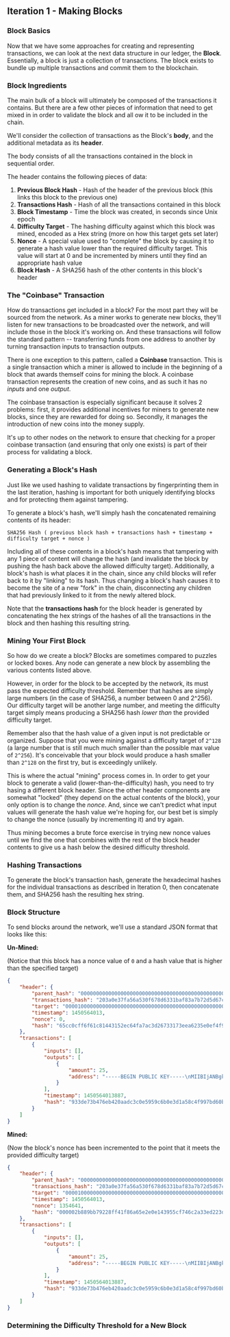 ## Iteration 1 - Making Blocks

### Block Basics

Now that we have some approaches for creating and representing
transactions, we can look at the next data structure in our
ledger, the **Block**. Essentially, a block is just a collection of transactions.
The block exists to bundle up multiple transactions and commit them to
the blockchain.

### Block Ingredients

The main bulk of a block will ultimately be composed
of the transactions it contains. But there are a few other
pieces of information that need to get mixed in in order to
validate the block and all ow it to be included in the chain.

We'll consider the collection of transactions as the Block's **body**,
and the additional metadata as its **header**.

The body consists of all the transactions contained in the block
in sequential order.

The header contains the following pieces of data:

1. **Previous Block Hash** - Hash of the header of the previous block (this links this block
to the previous one)
2. **Transactions Hash** - Hash of all the transactions contained in this block
3. **Block Timestamp** - Time the block was created, in seconds since Unix epoch
4. **Difficulty Target** - The hashing difficulty against which this block was mined, encoded as a Hex string (more
on how this target gets set later)
5. **Nonce** - A special value used to "complete" the block by causing it to generate a hash
value lower than the required difficulty target. This value will start at 0 and be incremented
by miners until they find an appropriate hash value
6. **Block Hash** - A SHA256 hash of the other contents in this block's header

### The "Coinbase" Transaction

How do transactions get included in a block? For the most part they will be sourced
from the network. As a miner works to generate new blocks, they'll listen for
new transactions to be broadcasted over the network, and will include those
in the block it's working on. And these transactions will follow the standard
pattern -- transferring funds from one address to another by turning transaction
inputs to transaction outputs.

There is one exception to this pattern, called a **Coinbase** transaction.
This is a single transaction which a miner is allowed to include in the beginning
of a block that awards themself coins for mining the block. A coinbase
transaction represents the creation of new coins, and as such it has no *inputs*
and one *output*.

The coinbase transaction is especially significant because it solves 2
problems: first, it provides additional incentives for miners to generate
new blocks, since they are rewarded for doing so. Secondly, it manages the
introduction of new coins into the money supply.

It's up to other nodes on the network to ensure that checking for a proper
coinbase transaction (and ensuring that only one exists) is part of their
process for validating a block.

### Generating a Block's Hash

Just like we used hashing to validate transactions by fingerprinting them in
the last iteration, hashing is important for both uniquely identifying blocks
and for protecting them against tampering.

To generate a block's hash, we'll simply hash the concatenated
remaining contents of its header:

```
SHA256 Hash ( previous block hash + transactions hash + timestamp + difficulty target + nonce )
```

Including all of these contents in a block's hash means that tampering with any
1 piece of content will change the hash (and invalidate the block by pushing the hash
back above the allowed difficulty target). Additionally, a block's hash is what places
it in the chain, since any child blocks will refer back to it by "linking" to its
hash. Thus changing a block's hash causes it to become the site of a new "fork"
in the chain, disconnecting any children that had previously linked to it from the
newly altered block.

Note that the **transactions hash** for the block header is generated by concatenating
the hex strings of the hashes of all the transactions in the block and then hashing
this resulting string.

### Mining Your First Block

So how do we create a block? Blocks are sometimes compared to puzzles or locked boxes.
Any node can generate a new block by assembling the various contents listed above.

However, in order for the block to be accepted by the network, its must pass the
expected difficulty threshold. Remember that hashes are simply large numbers
(in the case of SHA256, a number between 0 and 2^256). Our difficulty target
will be another large number, and meeting the difficulty target simply means
producing a SHA256 hash *lower than* the provided difficulty target.

Remember also that the hash value of a given input is not predictable or organized.
Suppose that you were mining against a difficulty target of `2^128` (a large number that
is still much much smaller than the possible max value of `2^256`). It's conceivable
that your block would produce a hash smaller than `2^128` on the first try, but
is exceedingly unlikely.

This is where the actual "mining" process comes in. In order to get your block to
generate a valid (lower-than-the-difficulty) hash, you need to try hasing a different
block header. Since the other header components are somewhat "locked" (they depend on
the actual contents of the block), your only option is to change the *nonce*. And,
since we can't predict what input values will generate the hash value we're hoping for,
our best bet is simply to change the nonce (usually by incrementing it) and try again.

Thus mining becomes a brute force exercise in trying new nonce values until we find the
one that combines with the rest of the block header contents to give us a hash below
the desired difficulty threshold.

### Hashing Transactions

To generate the block's transaction hash, generate the hexadecimal hashes for
the individual transactions as described in Iteration 0, then concatenate them,
and SHA256 hash the resulting hex string.

### Block Structure

To send blocks around the network, we'll use a standard JSON format that looks like this:

**Un-Mined:**

(Notice that this block has a nonce value of `0` and a hash value that is higher
than the specified target)

```json
{
    "header": {
        "parent_hash": "0000000000000000000000000000000000000000000000000000000000000000",
        "transactions_hash": "203a0e37fa56a530f678d6331baf83a7b72d5d67c189aeb3ca17ed8a2a5bc654",
        "target": "0000100000000000000000000000000000000000000000000000000000000000",
        "timestamp": 1450564013,
        "nonce": 0,
        "hash": "65cc0cff6f61c81443152ec64fa7ac3d26733173eea6235e0ef4f986e31f9836"
    },
    "transactions": [
        {
            "inputs": [],
            "outputs": [
                {
                    "amount": 25,
                    "address": "-----BEGIN PUBLIC KEY-----\nMIIBIjANBgkqhkiG9w0BAQEFAAOCAQ8AMIIBCgKCAQEAuFl76216Veu5\/H2MM4lO\nNFOuZLGcwxeUQzdmW2g+da5mmjyV3RiuYueDJFlAgx2iDASQM+rK1qKp7lj352DU\n3gABqJ5Tk1mRvGHTGz+aP4sj8CKUnjJIQVmmleiRZ47wRDsnrg9N0XyfW+aiPKxl\njvr1pkKJmryO+u2d69Tc69bNsqpGzFLTdO3w1k\/jxa0pUAQNqf11MJSrzF7u\/Z+8\nmaqFZlzZ5o1LgqTLMpeFg0pcMIKuZb9yQ1IKqOjLsvTvYYyBbNU31FD8qVY\/R64z\nbrIYbfWXNiUrYOXyIq7rqegLf3fx+aJGgwUOGYr2MJjY+ZR5Z+cIKJiAgNnpkBWR\nhwIDAQAB\n-----END PUBLIC KEY-----\n"
                }
            ],
            "timestamp": 1450564013887,
            "hash": "933de73b476eb420aadc3c0e5959c6b0e3d1a58c4f997bd60bcbdbb5a0beeb90"
        }
    ]
}
```

**Mined:**

(Now the block's nonce has been incremented to the point that it meets the provided difficulty
target)

```json
{
    "header": {
        "parent_hash": "0000000000000000000000000000000000000000000000000000000000000000",
        "transactions_hash": "203a0e37fa56a530f678d6331baf83a7b72d5d67c189aeb3ca17ed8a2a5bc654",
        "target": "0000100000000000000000000000000000000000000000000000000000000000",
        "timestamp": 1450564013,
        "nonce": 1354641,
        "hash": "000002b889bb79228ff41f86a65e2e0e143955cf746c2a33ed223d2701cd9c72"
    },
    "transactions": [
        {
            "inputs": [],
            "outputs": [
                {
                    "amount": 25,
                    "address": "-----BEGIN PUBLIC KEY-----\nMIIBIjANBgkqhkiG9w0BAQEFAAOCAQ8AMIIBCgKCAQEAuFl76216Veu5\/H2MM4lO\nNFOuZLGcwxeUQzdmW2g+da5mmjyV3RiuYueDJFlAgx2iDASQM+rK1qKp7lj352DU\n3gABqJ5Tk1mRvGHTGz+aP4sj8CKUnjJIQVmmleiRZ47wRDsnrg9N0XyfW+aiPKxl\njvr1pkKJmryO+u2d69Tc69bNsqpGzFLTdO3w1k\/jxa0pUAQNqf11MJSrzF7u\/Z+8\nmaqFZlzZ5o1LgqTLMpeFg0pcMIKuZb9yQ1IKqOjLsvTvYYyBbNU31FD8qVY\/R64z\nbrIYbfWXNiUrYOXyIq7rqegLf3fx+aJGgwUOGYr2MJjY+ZR5Z+cIKJiAgNnpkBWR\nhwIDAQAB\n-----END PUBLIC KEY-----\n"
                }
            ],
            "timestamp": 1450564013887,
            "hash": "933de73b476eb420aadc3c0e5959c6b0e3d1a58c4f997bd60bcbdbb5a0beeb90"
        }
    ]
}
```

### Determining the Difficulty Threshold for a New Block
